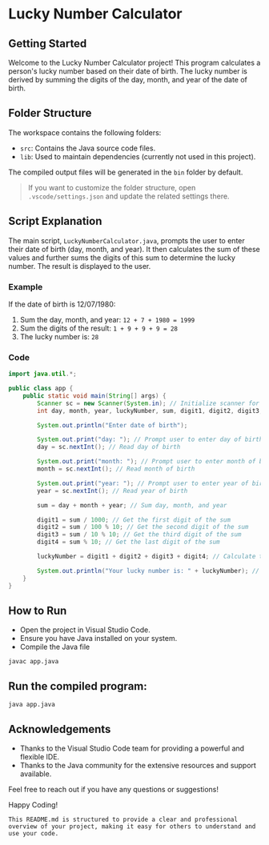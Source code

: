 # Lucky Number Calculator

## Getting Started

Welcome to the Lucky Number Calculator project! This program calculates a person's lucky number based on their date of birth. The lucky number is derived by summing the digits of the day, month, and year of the date of birth.

## Folder Structure

The workspace contains the following folders:

- `src`: Contains the Java source code files.
- `lib`: Used to maintain dependencies (currently not used in this project).

The compiled output files will be generated in the `bin` folder by default.

> If you want to customize the folder structure, open `.vscode/settings.json` and update the related settings there.

## Script Explanation

The main script, `LuckyNumberCalculator.java`, prompts the user to enter their date of birth (day, month, and year). It then calculates the sum of these values and further sums the digits of this sum to determine the lucky number. The result is displayed to the user.

### Example

If the date of birth is 12/07/1980:
1. Sum the day, month, and year: `12 + 7 + 1980 = 1999`
2. Sum the digits of the result: `1 + 9 + 9 + 9 = 28`
3. The lucky number is: `28`

### Code

```java
import java.util.*;

public class app {
    public static void main(String[] args) {
        Scanner sc = new Scanner(System.in); // Initialize scanner for user input
        int day, month, year, luckyNumber, sum, digit1, digit2, digit3, digit4;

        System.out.println("Enter date of birth");

        System.out.print("day: "); // Prompt user to enter day of birth
        day = sc.nextInt(); // Read day of birth

        System.out.print("month: "); // Prompt user to enter month of birth
        month = sc.nextInt(); // Read month of birth

        System.out.print("year: "); // Prompt user to enter year of birth
        year = sc.nextInt(); // Read year of birth

        sum = day + month + year; // Sum day, month, and year

        digit1 = sum / 1000; // Get the first digit of the sum
        digit2 = sum / 100 % 10; // Get the second digit of the sum
        digit3 = sum / 10 % 10; // Get the third digit of the sum
        digit4 = sum % 10; // Get the last digit of the sum

        luckyNumber = digit1 + digit2 + digit3 + digit4; // Calculate the lucky number by summing all digits

        System.out.println("Your lucky number is: " + luckyNumber); // Output the lucky number
    }
}
````

## How to Run

- Open the project in Visual Studio Code.
- Ensure you have Java installed on your system.
- Compile the Java file

````
javac app.java
````
## Run the compiled program:

````
java app.java
````

## Acknowledgements

- Thanks to the Visual Studio Code team for providing a powerful and flexible IDE.
- Thanks to the Java community for the extensive resources and support available.

Feel free to reach out if you have any questions or suggestions!

Happy Coding!

````
This README.md is structured to provide a clear and professional overview of your project, making it easy for others to understand and use your code.
````

